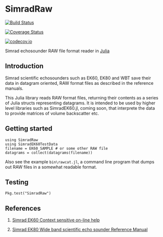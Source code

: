 # SimradRaw

[![Build Status](https://travis-ci.org/EchoJulia/SimradRaw.jl.svg?branch=master)](https://travis-ci.org/EchoJulia/SimradRaw.jl)

[![Coverage Status](https://coveralls.io/repos/EchoJulia/SimradRaw.jl/badge.svg?branch=master&service=github)](https://coveralls.io/github/EchoJulia/SimradRaw.jl?branch=master)

[![codecov.io](http://codecov.io/github/EchoJulia/SimradRaw.jl/coverage.svg?branch=master)](http://codecov.io/github/EchoJulia/SimradRaw.jl?branch=master)

Simrad echosounder RAW file format reader in
[Julia](http://julialang.org)


## Introduction

Simrad scientific echosounders such as EK60, EK80 and WBT save their
data in datagram oriented, RAW format files as described in the
reference manuals.

This Julia library reads RAW format files, returning their contents as
a series of Julia structs representing datagrams. It is intended to be
used by higher level libraries such as SimradEK60.jl, coming soon,
that interprete the data to provide matrices of volume backscatter
etc.

## Getting started

```
using SimradRaw
using SimradEK60TestData
filename = EK60_SAMPLE # or some other RAW file
datagrams = collect(datagrams(filename))
```

Also see the example `bin\rawcat.jl`, a command line program that
dumps out RAW files in a somewhat readable format.

## Testing

`Pkg.test("SimradRaw")`

## References

1. [Simrad EK60 Context sensitive on-line help](http://www.simrad.net/ek60_ref_english/default.htm)

2. [Simrad EK80 Wide band scientific echo sounder Reference Manual](http://www.simrad.net/ek80_ref_english/default.htm)

